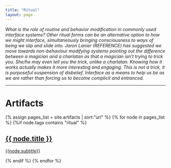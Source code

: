 ```yaml
---
title: "Ritual"
layout: page
---
```


_What is the role of routine and behavior modification in commonly used interface systems? Other ritual forms can be an alternative option to how we might interface, simultaneously bringing consciousness to ways of being we slip and slide into. Jaron Lanier (REFERENCE) has suggested we move towards non-behaviour modifying systems pointing out the difference between a magician and a charlatan as that a magician isn’t trying to trick you. She/he may even tell you the trick, unlike a charlatan. Knowing how it works actually makes it more interesting and engaging. This is not a trick, it is purposeful suspension of disbelief. Interface as a means to help us be as we are rather than forcing us to become complicit and entranced._


-------------------------

<div class="artifacts-list">
  <h1>Artifacts</h1>
  {% assign pages_list = site.artifacts | sort:"url" %}
  {% for node in pages_list %}
  	{%if node.tags contains "ritual" %}
    <a class = "artifacts-list-item" href="{{ site.baseurl }}{{ node.url }}">
  	   <h2>{{ node.title }}</h2>
      <p> {{node.subtitle}} </p>
    </a>
    {% endif %}
  {% endfor %}
</div>
